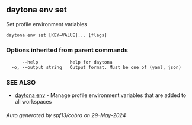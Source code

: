 ## daytona env set

Set profile environment variables

```
daytona env set [KEY=VALUE]... [flags]
```

### Options inherited from parent commands

```
      --help            help for daytona
  -o, --output string   Output format. Must be one of (yaml, json)
```

### SEE ALSO

* [daytona env](daytona_env.md)	 - Manage profile environment variables that are added to all workspaces

###### Auto generated by spf13/cobra on 29-May-2024
